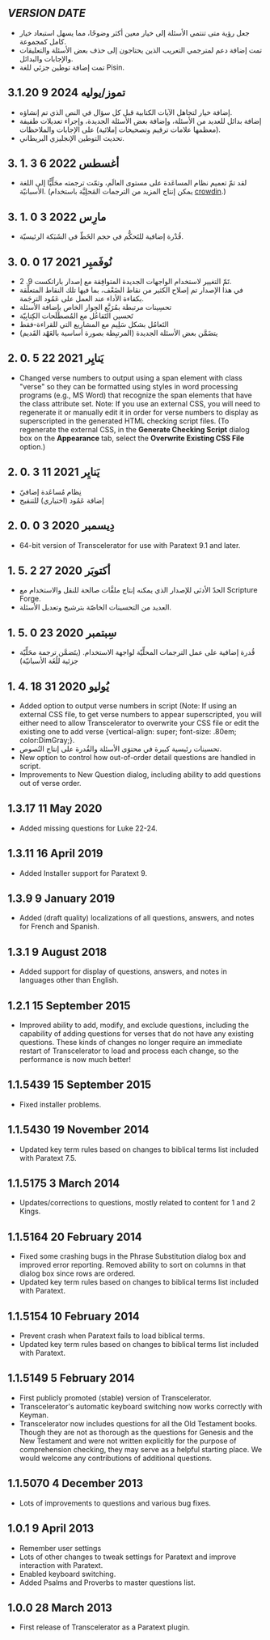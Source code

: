 ## _VERSION_ _DATE_

- جعل رؤية متى تنتمي الأسئلة إلى خيار معين أكثر وضوحًا، مما يسهل استبعاد خيار كامل كمجموعة.
- تمت إضافة دعم لمترجمي التعريب الذين يحتاجون إلى حذف بعض الأسئلة والتعليقات والإجابات والبدائل.
- تمت إضافة توطين جزئي للغة Pisin.

## 3.1.20 9 تموز/يوليه 2024

- إضافة خيار لتجاهل الآيات الكتابية قبل كل سؤال في النص الذي تم إنشاؤه.
- إضافة بدائل للعديد من الأسئلة، وإضافة بعض الأسئلة الجديدة، وإجراء تعديلات طفيفة (معظمها علامات ترقيم وتصحيحات إملائية) على الإجابات والملاحظات.
- تحديث التوطين الإنجليزي البريطاني.

## 3. 1. 3 6 أغسطس 2022

- لقد تمّ تعميم نظام المساعَدة على مستوى العالَم، وتمّت ترجمته محَلِّيًّا إلى اللغة الأسبانيّة. (يمكن إنتاج المزيد من الترجمات المَحلِيَّة باستخدام [crowdin](https://crowdin.com/project/transcelerator).)

## 3. 1. 0 3 مارِس 2022

- قُدْرة إضافية للتَحكُّم في حجم الخَطّ في الشَبَكة الرئيسيّة.

## 3. 0. 0  17 نُوفَمبِر 2021

- تَمّ التغيير لاستخدام الواجهات الجديدة المتوافِقة مع إصدار باراتكست 9. 2.
- في هذا الإصدار تم إصلاح الكثير من نقاط الضَعْف، بما فيها تلك النقاط المتعلِّقة بكفاءة الأداء عند العمل على عَمُود الترجَمة.
- تحسِينات مرتبطة بمُرَبَّع الحِوار الخاص بإضافة الأسئلة
- تَحسين التَفاعُل مع المُصطَلَحات الكِتابِيّة
- التَعامُل بشكل سَلِيم مع المشاريع التي للقراءة-فقط
- يتضَمَّن بعض الأسئلة الجديدة (المرتبِطة بصورة أساسية بالعَهْد القَديم)

## 2. 0. 5  22 يَنايِر 2021

- Changed verse numbers to output using a span element with class "verse" so they can be formatted using styles in word processing programs (e.g., MS Word) that recognize the span elements that have the class attribute set. Note: If you use an external CSS, you will need to regenerate it or manually edit it in order for verse numbers to display as superscripted in the generated HTML checking script files. (To regenerate the external CSS, in the **Generate Checking Script** dialog box on the **Appearance** tab, select the **Overwrite Existing CSS File** option.)

## 2. 0. 3  11 يَنايِر 2021

- نِظام مُساعَدة إضافيّ
- إضافة عَمُود (اختياري) للتنقيح

## 2. 0. 0  3 دِيسمبر 2020

- 64-bit version of Transcelerator for use with Paratext 9.1 and later.

## 1. 5. 2  27 أكتوبَر 2020

- الحدّ الأدنَى للإصدار الذي يمكنه إنتاج ملفَّات صالحة للنقل والاستخدام مع Scripture Forge.
- العديد من التحسينات الخاصّة بترشيح وتعديل الأسئلة.

## 1. 5. 0  23 سِبتمبر 2020

- قُدرة إضافية على عمل الترجمات المحلِّيّة لواجهة الاستخدام. (يتَضمَّن ترجمة محَلِّيّة جزئية للُغَة الأسبانيّة)

## 1. 4. 18  31 يُوليو 2020

- Added option to output verse numbers in script (Note: If using an external CSS file, to get verse numbers to appear superscripted, you will either need to allow Transcelerator to overwrite your CSS file or edit the existing one to add verse {vertical-align: super; font-size: .80em; color:DimGray;}.
- تحسينات رئيسية كبيرة في محتوَى الأسئلة والقُدرة على إنتاج النُصوص.
- New option to control how out-of-order detail questions are handled in script.
- Improvements to New Question dialog, including ability to add questions out of verse order.

## 1.3.17 11 May 2020

- Added missing questions for Luke 22-24.

## 1.3.11 16 April 2019

- Added Installer support for Paratext 9.

## 1.3.9 9 January 2019

- Added (draft quality) localizations of all questions, answers, and notes for French and Spanish.

## 1.3.1 9 August 2018

- Added support for display of questions, answers, and notes in languages other than English.

## 1.2.1 15 September 2015

- Improved ability to add, modify, and exclude questions, including the capability of adding questions for verses that do not have any existing questions. These kinds of changes no longer require an immediate restart of Transcelerator to load and process each change, so the performance is now much better!

## 1.1.5439 15 September 2015

- Fixed installer problems.

## 1.1.5430 19 November 2014

- Updated key term rules based on changes to biblical terms list included with Paratext 7.5.

## 1.1.5175 3 March 2014

- Updates/corrections to questions, mostly related to content for 1 and 2 Kings.

## 1.1.5164 20 February 2014

- Fixed some crashing bugs in the Phrase Substitution dialog box and improved error reporting. Removed ability to sort on columns in that dialog box since rows are ordered.
- Updated key term rules based on changes to biblical terms list included with Paratext.

## 1.1.5154 10 February 2014

- Prevent crash when Paratext fails to load biblical terms.
- Updated key term rules based on changes to biblical terms list included with Paratext.

## 1.1.5149 5 February 2014

- First publicly promoted (stable) version of Transcelerator.
- Transcelerator's automatic keyboard switching now works correctly with Keyman.
- Transcelerator now includes questions for all the Old Testament books. Though they are not as thorough as the questions for Genesis and the New Testament and were not written explicitly for the purpose of comprehension checking, they may serve as a helpful starting place. We would welcome any contributions of additional questions.

## 1.1.5070 4 December 2013

- Lots of improvements to questions and various bug fixes.

## 1.0.1 9 April 2013

- Remember user settings
- Lots of other changes to tweak settings for Paratext and improve interaction with Paratext.
- Enabled keyboard switching.
- Added Psalms and Proverbs to master questions list.

## 1.0.0 28 March 2013

- First release of Transcelerator as a Paratext plugin.
